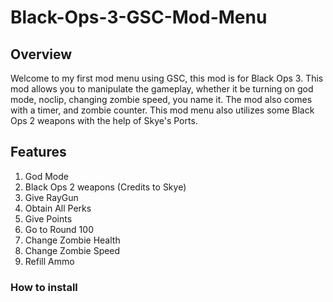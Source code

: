 # Black-Ops-3-GSC-Mod-Menu

## Overview
Welcome to my first mod menu using GSC, this mod is for Black Ops 3. This mod allows you to manipulate the gameplay, whether it be turning on god mode, noclip, changing zombie speed, you name it. The mod also comes with a timer, and zombie counter. This mod menu also utilizes some Black Ops 2 weapons with the help of Skye's Ports.

## Features
1. God Mode
2. Black Ops 2 weapons (Credits to Skye)
3. Give RayGun
4. Obtain All Perks
5. Give Points
6. Go to Round 100
7. Change Zombie Health
8. Change Zombie Speed
9. Refill Ammo

### How to install

